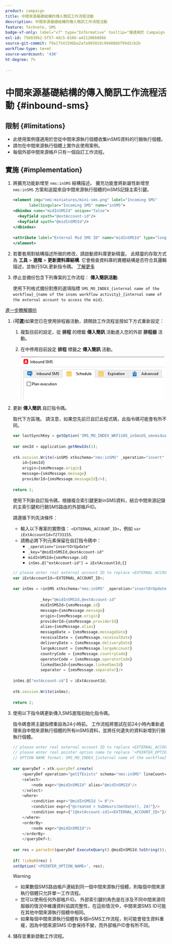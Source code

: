```yaml
---
product: campaign
title: 中間來源基礎結構的傳入簡訊工作流程活動
description: 中間來源基礎結構的傳入簡訊工作流程活動
feature: Technote, SMS
badge-v7-only: label="v7" type="Informative" tooltip="僅適用於 Campaign Classic v7"
exl-id: 756039b2-5f57-4dc5-8166-a421206b886b
source-git-commit: f9a17541596ba2afa96502dc99408b6f99d2cb2b
workflow-type: tm+mt
source-wordcount: '430'
ht-degree: 7%

---
```


# 中間來源基礎結構的傳入簡訊工作流程活動 {#inbound-sms}

## 限制 {#limitations}

* 此使用案例僅適用於您從中間來源執行個體收集inSMS資料的行銷執行個體。
* 請勿在中間來源執行個體上實作此使用案例。
* 每個外部中間來源帳戶只有一個自訂工作流程。

## 實施 {#implementation}

1. 將擴充功能新增至 `nms:inSMS` 結構描述。 擴充功能會將新屬性新增至 `nms:inSMS` 方案和追蹤來自中間來源執行個體的inSMS記錄主索引鍵。

   ```xml
   <element img="nms:miniatures/mini-sms.png" label="Incoming SMS"
          labelSingular="Incoming SMS" name="inSMS">
   <dbindex name="midInSMSId" unique="false">
     <keyfield xpath="@extAccount-id"/>
     <keyfield xpath="@midInSMSId"/>
   </dbindex>
   
   <attribute label="External Mid SMS ID" name="midInSMSId" type="long"/>
   </element>
   ```

1. 若要套用對結構描述所做的修改，請啟動資料庫更新精靈。 此精靈的存取方式為 **工具** > **進階** > **更新資料庫結構**. 它會檢查資料庫的實體結構是否符合其邏輯描述，並執行SQL更新指令碼。 [了解更多](../../configuration/using/updating-the-database-structure.md)

1. 停止並備份包含下列專案的工作流程： **傳入簡訊活動**.

   使用下列格式備份對應的選項指標 `SMS_MO_INDEX_{internal name of the workflow}_{name of the insms workflow activity}_{internal name of the external account to access the mid}`.

[進一步瞭解備份](../../production/using/backup.md)

1. (**可選**)如果您已在使用排程器活動，請開啟工作流程並按如下方式重新設定：

   1. 複製目前的設定，從 **排程** 的標籤 **傳入簡訊** 活動進入您的外部 **排程器** 活動。

   1. 在中停用目前設定 **排程** 標籤之 **傳入簡訊** 活動。

      ![](assets/inbound_sms_1.png)

1. 更新 **傳入簡訊** 自訂指令碼。

   取代下方區塊。 請注意，如果您先前已自訂此程式碼，此指令碼可能會有所不同。

   ```Javascript
   var lastSynchKey = getOption('SMS_MO_INDEX_WKF1105_inSmsUS_smsmidus');
   
   var smsId = application.getNewIds(1);
   
   xtk.session.Write(<inSMS xtkschema="nms:inSMS" _operation="insert"
       id={smsId}
       origin={smsMessage.origin}
       message={smsMessage.message}
       providerId={smsMessage.messageId}/>);
   
   return 2;
   ```

   使用下列新自訂指令碼，根據複合索引鍵更新inSMS資料，結合中間來源記錄的主索引鍵和行銷SMS路由的外部帳戶ID。

   請遵循下列先決條件：

   * 輸入以下專案的實際值： `<EXTERNAL_ACCOUNT_ID>`，例如 `var iExtAccountId=72733155`.
   * 請務必將下列元素保留在自訂指令碼中：
      * `_operation="insertOrUpdate"`
      * `_key="@midInSMSId,@extAccount-id"`
      * `midInSMSId={smsMessage.id}`
      * `inSms.@["extAccount-id"] = iExtAccountId;{}`

   ```Javascript
   // please enter real external account ID to replace <EXTERNAL ACCOUNT ID>
   var iExtAccountId=<EXTERNAL_ACCOUNT_ID>;
   
   var inSms = <inSMS xtkschema="nms:inSMS" _operation="insertOrUpdate"
   
               _key="@midInSMSId,@extAccount-id"
               midInSMSId={smsMessage.id}
               message={smsMessage.message}
               origin={smsMessage.origin}
               providerId={smsMessage.providerId}
               alias={smsMessage.alias}
               messageDate = {smsMessage.messageDate}
               receivalDate = {smsMessage.receivalDate}
               deliveryDate = {smsMessage.deliveryDate}
               largeAccount = {smsMessage.largeAccount}
               countryCode = {smsMessage.countryCode}
               operatorCode = {smsMessage.operatorCode}
               linkedSmsId={smsMessage.linkedSmsId}
               separator = {smsMessage.separator}/>
   
   inSms.@["extAccount-id"] = iExtAccountId;
   
   xtk.session.Write(inSms);
   
   return 2;
   ```

1. 使用以下指令碼更新傳入SMS進階初始化指令碼。

   指令碼會將主鍵指標重設為24小時前。 工作流程將嘗試在前24小時內重新處理來自中間來源執行個體的所有inSMS資料，並將任何遺失的資料新增到行銷執行個體。

   ```Javascript
   // please enter real external account ID to replace <EXTERNAL_ACCOUNT_ID>
   // please enter real pointer option name to replace '<POINTER_OPTION_NAME>'
   // OPTION NAME format: SMS_MO_INDEX_{internal name of the workflow}_inSms_{internal name of the external account to access the mid}
   
   var queryDef = xtk.queryDef.create(
       <queryDef operation="getIfExists" schema="nms:inSMS" lineCount="1">
       <select>
           <node expr="@midInSMSId" alias="@midInSMSId"/>
       </select>
       <where>
           <condition expr="@midInSMSId != 0"/>
           <condition expr={"@created > SubHours(GetDate(), 24)"}/>
           <condition expr={"[@extAccount-id]=<EXTERNAL_ACCOUNT_ID>"}/>
       </where>
       <orderBy>
           <node expr="@midInSMSId"/>
       </orderBy>
       </queryDef>);
   
   var res = parseInt(queryDef.ExecuteQuery().@midInSMSId.toString());
   
   if( !isNaN(res) )
   setOption('<POINTER_OPTION_NAME>', res);
   ```

   >[!WARNING]
   >
   > * 如果數個SMS路由帳戶連結到同一個中間來源執行個體，則每個中間來源執行個體只允許單一工作流程。
   > * 您可以使用任何外部帳戶ID。 外部索引鍵的角色是在涉及不同中間來源伺服器的情況中維護資料協調完整性，在這些情況中，中間來源SMS ID可能在其他中間來源執行個體中相同。
   > * 如果每個中間來源執行個體有多個inSMS工作流程，則可能會發生資料重複，因為中間來源SMS ID會保持不變，而外部帳戶ID會有所不同。

1. 儲存並重新啟動工作流程。

